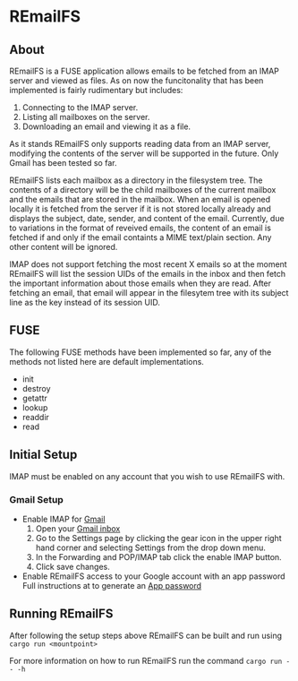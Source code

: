 # REmailFS

## About 

REmailFS is a FUSE application allows emails to be fetched from an IMAP server and viewed as files. As on now the funcitonality that has been implemented is fairly rudimentary but includes:

1) Connecting to the IMAP server.
2) Listing all mailboxes on the server.
3) Downloading an email and viewing it as a file.

As it stands REmailFS only supports reading data from an IMAP server, modifying the contents of the server will be supported in the future. Only Gmail has been tested so far.  

REmailFS lists each mailbox as a directory in the filesystem tree. The contents of a directory will be the child mailboxes of the current mailbox and the emails that are stored in the mailbox. When an email is opened locally it is fetched from the server if it is not stored locally already and displays the subject, date, sender, and content of the email. Currently, due to variations in the format of reveived emails, the content of an email is fetched if and only if the email containts a MIME text/plain section. Any other content will be ignored.  

IMAP does not support fetching the most recent X emails so at the moment REmailFS will list the session UIDs of the emails in the inbox and then fetch the important information about those emails when they are read. After fetching an email, that email will appear in the filesytem tree with its subject line as the key instead of its session UID.

## FUSE 

The following FUSE methods have been implemented so far, any of the methods not listed here are default implementations.

- init
- destroy
- getattr
- lookup
- readdir
- read

## Initial Setup
IMAP must be enabled on any account that you wish to use REmailFS with.

### Gmail Setup
- Enable IMAP for [Gmail](https://mail.google.com/mail/u/0/#settings/fwdandpop)
	1) Open your [Gmail inbox](https://mail.google.com/mail/u/0/)
	2) Go to the Settings page by clicking the gear icon in the upper right hand corner and selecting Settings from the drop down menu.
	3) In the Forwarding and POP/IMAP tab click the enable IMAP button.
	4) Click save changes.
- Enable REmailFS access to your Google account with an app password
Full instructions at to generate an [App password](https://support.google.com/accounts/answer/185833)

## Running REmailFS
After following the setup steps above REmailFS can be built and run using 
`cargo run <mountpoint>` 

For more information on how to run REmailFS run the command 
`cargo run -- -h`
